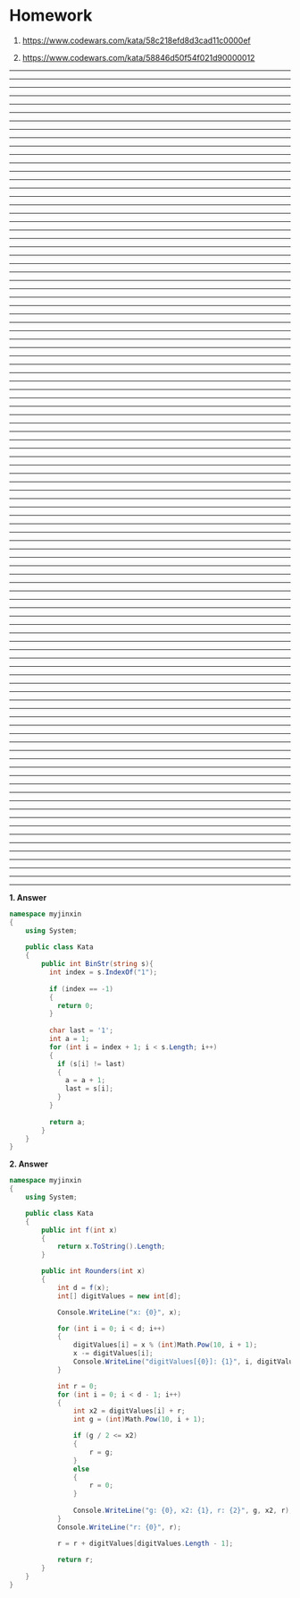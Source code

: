 # Homework

1. https://www.codewars.com/kata/58c218efd8d3cad11c0000ef

2. https://www.codewars.com/kata/58846d50f54f021d90000012
---------------------------------------
---------------------------------------
---------------------------------------
---------------------------------------
---------------------------------------
---------------------------------------
---------------------------------------
---------------------------------------
---------------------------------------
---------------------------------------
---------------------------------------
---------------------------------------
---------------------------------------
---------------------------------------
---------------------------------------
---------------------------------------
---------------------------------------
---------------------------------------
---------------------------------------
---------------------------------------
---------------------------------------
---------------------------------------
---------------------------------------
---------------------------------------
---------------------------------------
---------------------------------------
---------------------------------------
---------------------------------------
---------------------------------------
---------------------------------------
---------------------------------------
---------------------------------------
---------------------------------------
---------------------------------------
---------------------------------------
---------------------------------------
---------------------------------------
---------------------------------------
---------------------------------------
---------------------------------------
---------------------------------------
---------------------------------------
---------------------------------------
---------------------------------------
---------------------------------------
---------------------------------------
---------------------------------------
---------------------------------------
---------------------------------------
---------------------------------------
---------------------------------------
---------------------------------------
---------------------------------------
---------------------------------------
---------------------------------------
---------------------------------------
---------------------------------------
---------------------------------------
---------------------------------------
---------------------------------------
---------------------------------------
---------------------------------------
---------------------------------------
---------------------------------------
---------------------------------------
---------------------------------------
---------------------------------------
---------------------------------------
---------------------------------------
---------------------------------------
---------------------------------------
---------------------------------------
---------------------------------------
---------------------------------------
---------------------------------------
---------------------------------------
---------------------------------------
---------------------------------------
---------------------------------------
---------------------------------------
---------------------------------------
---------------------------------------
---------------------------------------
---------------------------------------
---------------------------------------
---------------------------------------
---------------------------------------
---------------------------------------
---------------------------------------
---------------------------------------
---------------------------------------
---------------------------------------
---------------------------------------
---------------------------------------
---------------------------------------
---------------------------------------
---------------------------------------
---------------------------------------

**1. Answer**
```csharp
namespace myjinxin
{
    using System;
    
    public class Kata
    {
        public int BinStr(string s){
          int index = s.IndexOf("1");
          
          if (index == -1)
          {
            return 0;
          }
          
          char last = '1';
          int a = 1;
          for (int i = index + 1; i < s.Length; i++)
          {
            if (s[i] != last)
            {
              a = a + 1;
              last = s[i];
            }
          }
          
          return a;
        }
    }
}
```

**2. Answer**
```csharp
namespace myjinxin
{
    using System;

    public class Kata
    {
        public int f(int x)
        {
            return x.ToString().Length;
        }

        public int Rounders(int x)
        {
            int d = f(x);
            int[] digitValues = new int[d];

            Console.WriteLine("x: {0}", x);

            for (int i = 0; i < d; i++)
            {
                digitValues[i] = x % (int)Math.Pow(10, i + 1);
                x -= digitValues[i];
                Console.WriteLine("digitValues[{0}]: {1}", i, digitValues[i]);
            }

            int r = 0;
            for (int i = 0; i < d - 1; i++)
            {
                int x2 = digitValues[i] + r;
                int g = (int)Math.Pow(10, i + 1);

                if (g / 2 <= x2)
                {
                    r = g;
                }
                else
                {
                    r = 0;
                }
              
                Console.WriteLine("g: {0}, x2: {1}, r: {2}", g, x2, r);
            }
            Console.WriteLine("r: {0}", r);

            r = r + digitValues[digitValues.Length - 1];
          
            return r;
        }
    }
}
```